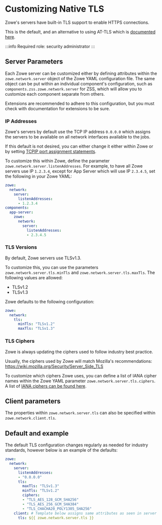 # Customizing Native TLS

Zowe's servers have built-in TLS support to enable HTTPS connections.

This is the default, and an alternative to using AT-TLS which is [documented here](./at-tls-configuration).

:::info Required role: security administrator
:::

## Server Parameters

Each Zowe server can be customized either by defining attributes within the `zowe.network.server` object of the Zowe YAML configuration file. The same object can be put within an individual component's configuration, such as `components.zss.zowe.network.server` for ZSS, which will allow you to customize each component separate from others.

Extensions are recommended to adhere to this configuration, but you must check with documentation for extensions to be sure.

### IP Addresses

Zowe's servers by default use the TCP IP address `0.0.0.0` which assigns the servers to be available on all network interfaces available to the jobs.

If this default is not desired, you can either change it either within Zowe or by setting [TCPIP port assignment statements](./address-network-requirements#ip-addresses).

To customize this within Zowe, define the parameter `zowe.network.server.listenAddresses`. For example, to have all Zowe servers use IP `1.2.3.4`, except for App Server which will use IP `2.3.4.5`, set the following in your Zowe YAML:

```yaml
zowe:
  network:
    server:
      listenAddresses:
      - 1.2.3.4
components:
  app-server:
    zowe:
      network:
        server:
          listenAddresses:
          - 2.3.4.5
```


### TLS Versions

By default, Zowe servers use TLSv1.3.

To customize this, you can use the parameters `zowe.network.server.tls.minTls` and `zowe.network.server.tls.maxTls`. The following values are allowed:

* TLSv1.2
* TLSv1.3

Zowe defaults to the following configuration:

```yaml
zowe:
  network:
    tls:
      minTls: "TLSv1.2"
      maxTls: "TLSv1.3"
```

### TLS Ciphers

Zowe is always updating the ciphers used to follow industry best practice. 

Usually, the ciphers used by Zowe will match Mozilla's recommendations: https://wiki.mozilla.org/Security/Server_Side_TLS

To customize which ciphers Zowe uses, you can define a list of IANA cipher names within the Zowe YAML parameter `zowe.network.server.tls.ciphers`. A list of [IANA ciphers can be found here](https://testssl.sh/openssl-iana.mapping.html).


## Client parameters

The properties within `zowe.network.server.tls` can also be specified within `zowe.network.client.tls`.

## Default and example
The default TLS configuration changes regularly as needed for industry standards, however below is an example of the defaults:

```yaml
zowe:
  network:
    server:
      listenAddresses:
      - "0.0.0.0"
      tls:
        maxTls: "TLSv1.3"
        minTls: "TLSv1.2"
        ciphers:
        - "TLS_AES_128_GCM_SHA256"
        - "TLS_AES_256_GCM_SHA384"
        - "TLS_CHACHA20_POLY1305_SHA256"
    client: # Template below assigns same attributes as seen in server section
      tls: ${{ zowe.network.server.tls }}
```
